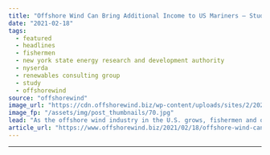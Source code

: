 ```yaml
---
title: "Offshore Wind Can Bring Additional Income to US Mariners – Study"
date: "2021-02-18"
tags: 
  - featured
  - headlines
  - fishermen
  - new york state energy research and development authority
  - nyserda
  - renewables consulting group
  - study
  - offshorewind
source: "offshorewind"
image_url: "https://cdn.offshorewind.biz/wp-content/uploads/sites/2/2021/02/18130003/London-Array-Limited-archive.jpg"
image_fp: "/assets/img/post_thumbnails/70.jpg"
lead: "As the offshore wind industry in the U.S. grows, fishermen and other mariners will"
article_url: "https://www.offshorewind.biz/2021/02/18/offshore-wind-can-bring-additional-income-to-us-mariners-study/"
---
```


---
